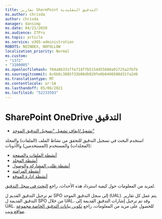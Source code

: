 ```yaml
---
title: تقارير SharePoint التدقيق التقليدية
ms.author: chrisda
author: chrisda
manager: dansimp
ms.date: 04/21/2020
ms.audience: ITPro
ms.topic: article
ms.service: o365-administration
ROBOTS: NOINDEX, NOFOLLOW
localization_priority: Normal
ms.custom:
- "1372"
- "3100005"
ms.openlocfilehash: f84a86331ffe714ffb5154d55608a91725a2fbfb
ms.sourcegitcommit: 6c6b0c3885f33b08db929fe0b6496508d31fa2d6
ms.translationtype: MT
ms.contentlocale: ar-SA
ms.lasthandoff: 05/06/2021
ms.locfileid: "52233593"
---
```

# <a name="sharepoint-and-onedrive-audit-logs"></a>SharePoint OneDrive التدقيق

* [تشغيل/إيقاف تشغيل "تسجيل التدقيق الموحد"](https://docs.microsoft.com/microsoft-365/compliance/turn-audit-log-search-on-or-off) 

استخدم البحث في تسجيل التدقيق للتحقق من نشاط الملف (الملفات) والمجلد (المجلدات) والمستخدم (المستخدمين) والأذونات:

* [أنشطة الملفات والصفحة](https://docs.microsoft.com/microsoft-365/compliance/search-the-audit-log-in-security-and-compliance)
* [أنشطة المجلد](https://docs.microsoft.com/microsoft-365/compliance/search-the-audit-log-in-security-and-compliance#folder-activities)
* [أنشطة طلب المشاركة والوصول](https://docs.microsoft.com/microsoft-365/compliance/search-the-audit-log-in-security-and-compliance#sharing-and-access-request-activities)
* [أنشطة المزامنة](https://docs.microsoft.com/microsoft-365/compliance/search-the-audit-log-in-security-and-compliance#synchronization-activities)
* [أنشطة إدارة الموقع](https://docs.microsoft.com/microsoft-365/compliance/search-the-audit-log-in-security-and-compliance#site-administration-activities)

لمزيد من المعلومات حول كيفية استرداد هذه الأحداث، راجع [البحث في سجل التدقيق](https://docs.microsoft.com/microsoft-365/compliance/search-the-audit-log-in-security-and-compliance#search-the-audit-log).

تم ترحيل التدقيق القديم ل SPO إلى سجل التدقيق الموحد (UAL). يتم عمل كل تقارير التدقيق القديمة ل SPO من خلال UAL، وقد تم ترحيل إشارات التدقيق القديمة إلى UAL. للحصول على مزيد من المعلومات، راجع [تكوين بيانات التدقيق الخاصة مجموعة مواقع ويب](https://support.office.com/article/Configure-audit-settings-for-a-site-collection-A9920C97-38C0-44F2-8BCB-4CF1E2AE22D2).
